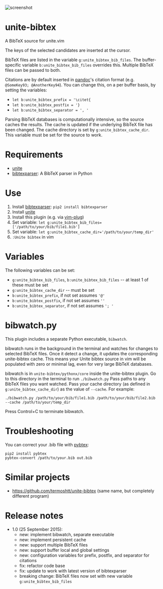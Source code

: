 ![](http://d.pr/i/13kC8+ "screenshot")

# unite-bibtex

A BibTeX source for unite.vim

The keys of the selected candidates are inserted at the cursor.

BibTeX files are listed in the variable `g:unite_bibtex_bib_files`.
    The buffer-specific variable `b:unite_bibtex_bib_files` overrides this.
    Multiple BibTeX files can be passed to both.

Citations are by default inserted in [pandoc][]'s citation format (e.g. `@SomeKey93; @AnotherKey94`).
You can change this, on a per buffer basis, by setting the variables:

- `let b:unite_bibtex_prefix = '\citet{`
- `let b:unite_bibtex_postfix = '}`
- `let b:unite_bibtex_separator = ', '`


Parsing BibTeX databases is computationally intensive, so the source caches the results.
    The cache is updated if the underlying BibTeX file has been changed.
    The cache directory is set by `g:unite_bibtex_cache_dir`.
    This variable must be set for the source to work.

# Requirements

- [unite][]
- [bibtexparser][]: A BibTeX parser in Python

# Use

1.  Install [bibtexparser][]: `pip2 install bibtexparser`
2.  Install [unite][]
3.  Install this plugin (e.g. via [vim-plug][])
4.  Set variable: `let g:unite_bibtex_bib_files=['/path/to/your/bib/file1.bib']`
5.  Set variable: `let g:unite_bibtex_cache_dir='/path/to/your/temp_dir'`
6.  `:Unite bibtex` in vim

# Variables

The following variables can be set:

- `g:unite_bibtex_bib_files`, `b:unite_bibtex_bib_files` -- at least 1 of these must be set
- `g:unite_bibtex_cache_dir` -- must be set
- `b:unite_bibtex_prefix`, if not set assumes `'@'`
- `b:unite_bibtex_postfix`, if not set assumes `''`
- `b:unite_bibtex_separator`, if not set assumes `'; '`

# bibwatch.py

This plugin includes a separate Python executable, `bibwatch`.

bibwatch runs in the background in the terminal and watches for changes to selected BibTeX files.
    Once it detect a change, it updates the corresponding unite-bibtex cache.
    This means your Unite bibtex source in vim will be populated with zero or minimal lag, even for very large BibTeX databases.

bibwatch is in `unite-bibtex/pythonx/core` inside the unite-bibtex plugin.
    Go to this directory in the terminal to run `./bibwatch.py`
    Pass paths to any BibTeX files you want watched.
    Pass your cache directory (as defined in `g:unite_bibtex_cache_dir`) as the value of `--cache`.
    For example:

    ./bibwatch.py /path/to/your/bib/file1.bib /path/to/your/bib/file2.bib --cache /path/to/your/temp_dir

Press Control+C to terminate bibwatch.

# Troubleshooting

You can correct your .bib file with [pybtex](http://pypi.python.org/pypi/pybtex):

```
pip2 install pybtex
pybtex-convert /path/to/your.bib out.bib
```

# Similar projects

- <https://github.com/termoshtt/unite-bibtex> (same name, but completely different program)

# Release notes

-   1.0 (25 September 2015):
    - new: implement bibwatch, separate executable
    - new: implement persistent cache
    - new: support multiple BibTeX files
    - new: support buffer local and global settings
    - new: configuration variables for prefix, postfix, and separator for citations
    - fix: refactor code base
    - fix: update to work with latest version of bibtexparser
    - breaking change: BibTeX files now set with new variable `g:unite_bibtex_bib_files`

 [pandoc]: http://johnmacfarlane.net/pandoc/index.html
 [bibtexparser]: https://bibtexparser.readthedocs.org/en/latest/
 [unite]: https://github.com/Shougo/unite.vim
 [vim-plug]: https://github.com/junegunn/vim-plug
